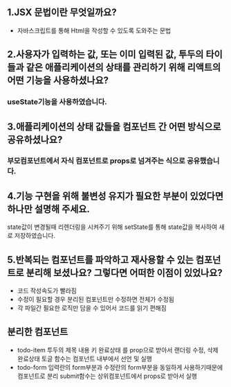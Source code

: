 
## 1.**JSX 문법**이란 무엇일까요?
* 자바스크립트를 통해 Html을 작성할 수 있도록 도와주는 문법

## 2.사용자가 입력하는 값, 또는 이미 입력된 값, 투두의 타이들과 같은 **애플리케이션의 상태를 관리하기 위해 리액트의 어떤 기능을 사용하셨나요**?

### useState기능을 사용하였습니다.

## 3.애플리케이션의 **상태 값들을 컴포넌트 간 어떤 방식으로 공유하셨나요**?

### 부모컴포넌트에서 자식 컴포넌트로 props로 넘겨주는 식으로 공유했습니다.

## 4.기능 구현을 위해 **불변성 유지가** 필요한 부분이 있었다면 하나만 설명해 주세요.

state값이 변경될때 리렌더링을 시켜주기 위해 setState를 통해 state값을 복사하여 새로 저장하였습니다.

## 5.반복되는 컴포넌트를 파악하고 재사용할 수 있는 **컴포넌트로 분리해 보셨나요?** 그렇다면 **어떠한 이점이 있었나요?**

* 코드 작성속도가 빨라짐
* 수정이 필요할 경우 분리된 컴포넌트만 수정하면 전체가 수정됨
* 각 파일간 필요한 로직만 담을 수 있어서 코드를 읽기 편해짐


## 분리한 컴포넌트

* todo-item 투두의 제목 내용 키 완료상태 를 prop으로 받아서 랜더링 수정, 삭제 완료상태 토글 함수는 컴포넌트 내부에서 선언 및 실행 
* todo-form 입력란의 form부분과 수정란의 form부분을 동일하게 사용하기때문에 컴포넌트로 분리 submit함수는 상위컴포넌트에서 props로 받아서 실행
